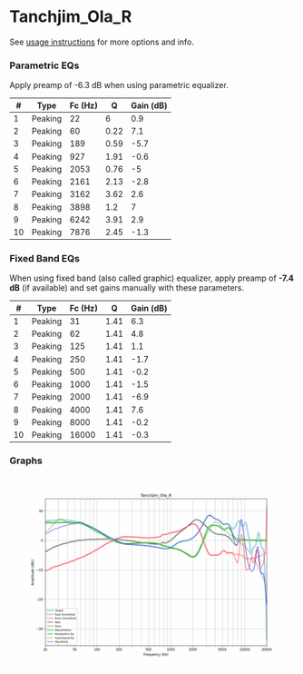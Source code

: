 # Tanchjim_Ola_R
See [usage instructions](https://github.com/jaakkopasanen/AutoEq#usage) for more options and info.

### Parametric EQs
Apply preamp of -6.3 dB when using parametric equalizer.

|   # | Type    |   Fc (Hz) |    Q |   Gain (dB) |
|-----|---------|-----------|------|-------------|
|   1 | Peaking |        22 | 6    |         0.9 |
|   2 | Peaking |        60 | 0.22 |         7.1 |
|   3 | Peaking |       189 | 0.59 |        -5.7 |
|   4 | Peaking |       927 | 1.91 |        -0.6 |
|   5 | Peaking |      2053 | 0.76 |        -5   |
|   6 | Peaking |      2161 | 2.13 |        -2.8 |
|   7 | Peaking |      3162 | 3.62 |         2.6 |
|   8 | Peaking |      3898 | 1.2  |         7   |
|   9 | Peaking |      6242 | 3.91 |         2.9 |
|  10 | Peaking |      7876 | 2.45 |        -1.3 |

### Fixed Band EQs
When using fixed band (also called graphic) equalizer, apply preamp of **-7.4 dB** (if available) and set gains manually with these parameters.

|   # | Type    |   Fc (Hz) |    Q |   Gain (dB) |
|-----|---------|-----------|------|-------------|
|   1 | Peaking |        31 | 1.41 |         6.3 |
|   2 | Peaking |        62 | 1.41 |         4.8 |
|   3 | Peaking |       125 | 1.41 |         1.1 |
|   4 | Peaking |       250 | 1.41 |        -1.7 |
|   5 | Peaking |       500 | 1.41 |        -0.2 |
|   6 | Peaking |      1000 | 1.41 |        -1.5 |
|   7 | Peaking |      2000 | 1.41 |        -6.9 |
|   8 | Peaking |      4000 | 1.41 |         7.6 |
|   9 | Peaking |      8000 | 1.41 |        -0.2 |
|  10 | Peaking |     16000 | 1.41 |        -0.3 |

### Graphs
![](./Tanchjim_Ola_R.png)
